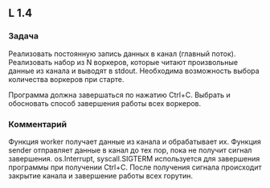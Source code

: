 ## L 1.4

### Задача
Реализовать постоянную запись данных в канал (главный поток). Реализовать набор из N воркеров, которые читают произвольные данные из канала и выводят в stdout. Необходима возможность выбора количества воркеров при старте.

Программа должна завершаться по нажатию Ctrl+C. Выбрать и обосновать способ завершения работы всех воркеров.


### Комментарий
Функция worker получает данные из канала и обрабатывает их.
Функция sender отправляет данные в канал до тех пор, пока не получит сигнал завершения.
os.Interrupt, syscall.SIGTERM используется для завершения программы при получении Ctrl+C.
После получения сигнала происходит закрытие канала и завершение работы всех горутин.
